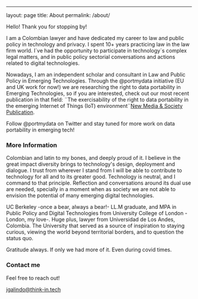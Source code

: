 ---
layout: page
title: About
permalink: /about/ 

Hello! Thank you for stopping by! 

I am a Colombian lawyer and have dedicated my career to law and public policy in technology and privacy. I spent 10+ years practicing law in the law firm world. I´ve had the opportunity to participate in technology`s complex legal matters, and in public policy sectorial conversations and actions related to digital technologies. 

Nowadays, I am an independent scholar and consultant in Law and Public Policy in Emerging Technologies. Through the @portmydata initiative (EU and UK work for now!) we are researching the right to data portability in Emerging Technologies, so if you are interested, check out our most recent publication in that field: ¨The exercisability of the right to data portability in the emerging Internet of Things (IoT) environment¨[New Media & Society Publication](https://doi.org/10.1177%2F1461444820934033).

Follow @portmydata on Twitter and stay tuned for more work on data portability in emerging tech!


### More Information

Colombian and latin to my bones, and deeply proud of it. I believe in the great impact diversity brings to technology's design, deployment and dialogue. I trust from wherever I stand from I will be able to contribute to technology for all and to its greater good. Technology is neutral, and I command to that principle. Reflection and conversations around its dual use are needed, specially in a moment when as society we are not able to envision the potential of many emerging digital technologies. 

UC Berkeley -once a bear, always a bear!- LL.M graduate, and MPA in Public Policy and Digital Technologies from University College of London -London, my love-. Huge plus, lawyer from Universidad de Los Andes, Colombia. The University that served as a source of inspiration to staying curious, viewing the world beyond territorial borders, and to question the status quo.

Gratitude always. If only we had more of it. Even during covid times.  

### Contact me

Feel free to reach out! 

[jgalindo@think-in.tech](mailto:email@domain.com)

